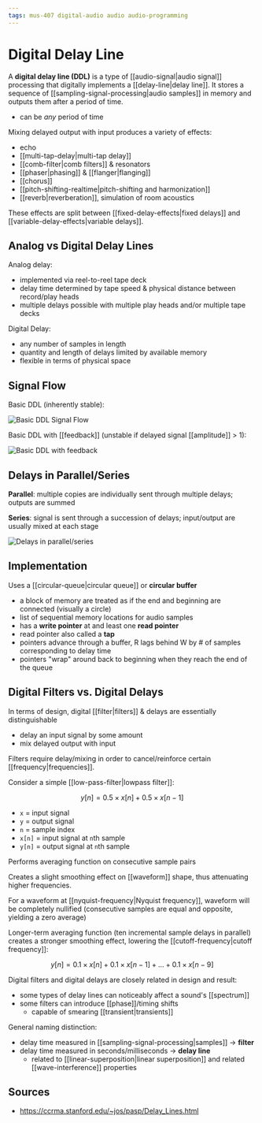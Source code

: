 ```yaml
---
tags: mus-407 digital-audio audio audio-programming
---
```


# Digital Delay Line

A **digital delay line (DDL)** is a type of [[audio-signal|audio signal]] processing that digitally implements a [[delay-line|delay line]]. It stores a sequence of [[sampling-signal-processing|audio samples]] in memory and outputs them after a period of time.

- can be _any_ period of time

Mixing delayed output with input produces a variety of effects:

- echo
- [[multi-tap-delay|multi-tap delay]]
- [[comb-filter|comb filters]] & resonators
- [[phaser|phasing]] & [[flanger|flanging]]
- [[chorus]]
- [[pitch-shifting-realtime|pitch-shifting and harmonization]]
- [[reverb|reverberation]], simulation of room acoustics

These effects are split between [[fixed-delay-effects|fixed delays]] and [[variable-delay-effects|variable delays]].

## Analog vs Digital Delay Lines

Analog delay:

- implemented via reel-to-reel tape deck
- delay time determined by tape speed & physical distance between record/play heads
- multiple delays possible with multiple play heads and/or multiple tape decks

Digital Delay:

- any number of samples in length
- quantity and length of delays limited by available memory
- flexible in terms of physical space

## Signal Flow

Basic DDL (inherently stable):

![Basic DDL Signal Flow](../public/attachments/basic-ddl-signal-flow.png)

Basic DDL with [[feedback]] (unstable if delayed signal [[amplitude]] > 1):

![Basic DDL with feedback](../public/attachments/basic-ddl-with-feedback-signal-flow.png)

## Delays in Parallel/Series

**Parallel**: multiple copies are individually sent through multiple delays; outputs are summed

**Series**: signal is sent through a succession of delays; input/output are usually mixed at each stage

![Delays in parallel/series](../public/attachments/delays-in-parallel-series.png)

## Implementation

Uses a [[circular-queue|circular queue]] or **circular buffer**

- a block of memory are treated as if the end and beginning are connected (visually a circle)
- list of sequential memory locations for audio samples
- has a **write pointer** at and least one **read pointer**
- read pointer also called a **tap**
- pointers advance through a buffer, R lags behind W by # of samples corresponding to delay time
- pointers "wrap" around back to beginning when they reach the end of the queue

## Digital Filters vs. Digital Delays

In terms of design, digital [[filter|filters]] & delays are essentially distinguishable

- delay an input signal by some amount
- mix delayed output with input

Filters require delay/mixing in order to cancel/reinforce certain [[frequency|frequencies]].

Consider a simple [[low-pass-filter|lowpass filter]]:

$$y[n] = 0.5 \times x[n] + 0.5 \times x[n-1]$$

- `x` = input signal
- `y` = output signal
- `n` = sample index
- `x[n]` = input signal at `n`th sample
- `y[n]` = output signal at `n`th sample

Performs averaging function on consecutive sample pairs

Creates a slight smoothing effect on [[waveform]] shape, thus attenuating higher frequencies.

For a waveform at [[nyquist-frequency|Nyquist frequency]], waveform will be completely nullified (consecutive samples are equal and opposite, yielding a zero average)

Longer-term averaging function (ten incremental sample delays in parallel) creates a stronger smoothing effect, lowering the [[cutoff-frequency|cutoff frequency]]:

$$y[n] = 0.1 \times x[n] + 0.1 \times x[n-1] + ... + 0.1 \times x[n-9]$$

Digital filters and digital delays are closely related in design and result:

- some types of delay lines can noticeably affect a sound's [[spectrum]]
- some filters can introduce [[phase]]/timing shifts
  - capable of smearing [[transient|transients]]

General naming distinction:

- delay time measured in [[sampling-signal-processing|samples]] → **filter**
- delay time measured in seconds/milliseconds → **delay line**
  - related to [[linear-superposition|linear superposition]] and related [[wave-interference]] properties

## Sources

- <https://ccrma.stanford.edu/~jos/pasp/Delay_Lines.html>
